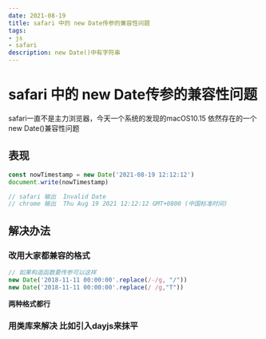 ```yaml
---
date: 2021-08-19
title: safari 中的 new Date传参的兼容性问题
tags:
- js
- safari
description: new Date()中有字符串
---
```

# safari 中的 new Date传参的兼容性问题
safari一直不是主力浏览器，今天一个系统的发现的macOS10.15 依然存在的一个new Date()兼容性问题

## 表现

```js
const nowTimestamp = new Date('2021-08-19 12:12:12')
document.write(nowTimestamp)

// safari 输出  Invalid Date
// chrome 输出  Thu Aug 19 2021 12:12:12 GMT+0800 (中国标准时间)
 ```
## 解决办法

### 改用大家都兼容的格式 
```js
// 如果构造函数要传参可以这样
new Date('2018-11-11 00:00:00'.replace(/-/g, "/"))
new Date('2018-11-11 00:00:00'.replace(/ /g,"T"))
```
**两种格式都行**

### 用类库来解决 比如引入dayjs来抹平
<Comment />
